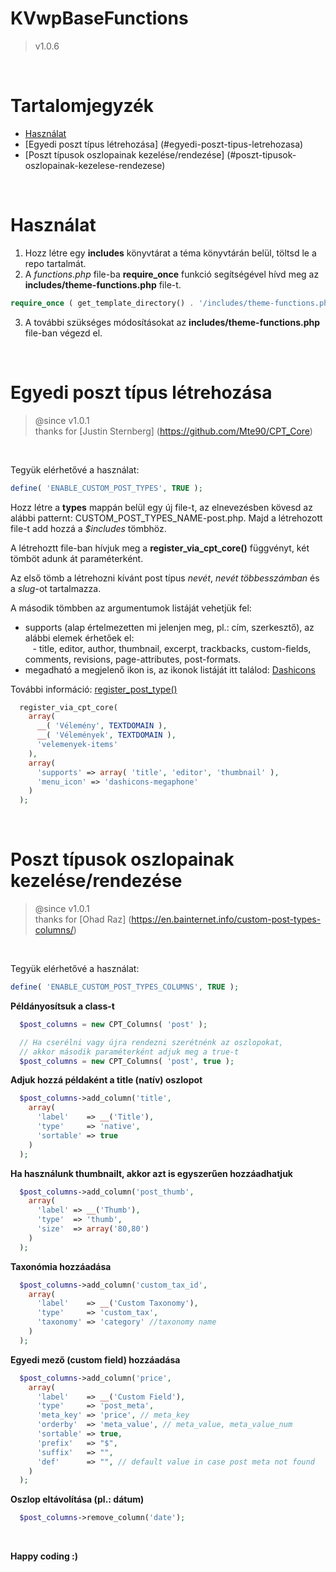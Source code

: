 # KVwpBaseFunctions
>v1.0.6

&nbsp; 

# Tartalomjegyzék
* [Használat](#hasznalat)
* [Egyedi poszt típus létrehozása] (#egyedi-poszt-tipus-letrehozasa)
* [Poszt típusok oszlopainak kezelése/rendezése] (#poszt-tipusok-oszlopainak-kezelese-rendezese)

&nbsp; 

# Használat

1. Hozz létre egy **includes** könyvtárat a téma könyvtárán belül, töltsd le a repo tartalmát.
2. A *functions.php* file-ba **require_once** funkció segítségével hívd meg az **includes/theme-functions.php** file-t.

  ```php
  require_once ( get_template_directory() . '/includes/theme-functions.php' );
  ```

3. A további szükséges módosításokat az **includes/theme-functions.php** file-ban végezd el.

&nbsp; 

# Egyedi poszt típus létrehozása

>@since v1.0.1  
>thanks for [Justin Sternberg] (https://github.com/Mte90/CPT_Core)

&nbsp;

Tegyük elérhetővé a használat:

```php
define( 'ENABLE_CUSTOM_POST_TYPES', TRUE );
```
Hozz létre a **types** mappán belül egy új file-t, az elnevezésben kövesd az alábbi patternt: CUSTOM_POST_TYPES_NAME-post.php. Majd a létrehozott file-t add hozzá a *$includes* tömbhöz.

A létrehoztt file-ban hívjuk meg a **register_via_cpt_core()** függvényt, két tömböt adunk át paraméterként.

Az első tömb a létrehozni kívánt post típus *nevét*, *nevét többesszámban* és a *slug*-ot tartalmazza.

A második tömbben az argumentumok listáját vehetjük fel:  
- supports (alap értelmezetten mi jelenjen meg, pl.: cím, szerkesztő), az alábbi elemek érhetőek el:  
&nbsp;&nbsp; - title, editor, author, thumbnail, excerpt, trackbacks, custom-fields, comments, revisions, page-attributes, post-formats.  
- megadható a megjelenő ikon is, az ikonok listáját itt találod: [Dashicons](https://developer.wordpress.org/resource/dashicons/#admin-tools)

További információ: [register_post_type()](https://developer.wordpress.org/reference/functions/register_post_type/)

```php
  register_via_cpt_core(
    array(
      __( 'Vélemény', TEXTDOMAIN ),
      __( 'Vélemények', TEXTDOMAIN ),
      'velemenyek-items'
    ),
    array(
      'supports' => array( 'title', 'editor', 'thumbnail' ),
      'menu_icon' => 'dashicons-megaphone'
    )
  );
```

&nbsp;

# Poszt típusok oszlopainak kezelése/rendezése
>@since v1.0.1  
>thanks for [Ohad Raz] (https://en.bainternet.info/custom-post-types-columns/)

&nbsp;

Tegyük elérhetővé a használat:

```php
define( 'ENABLE_CUSTOM_POST_TYPES_COLUMNS', TRUE );
```

**Példányosítsuk a class-t**

```php
  $post_columns = new CPT_Columns( 'post' );

  // Ha cserélni vagy újra rendezni szerétnénk az oszlopokat, 
  // akkor második paraméterként adjuk meg a true-t
  $post_columns = new CPT_Columns( 'post', true );
```

**Adjuk hozzá példaként a title (natív) oszlopot**

```php
  $post_columns->add_column('title',
    array(
      'label'    => __('Title'),
      'type'     => 'native',
      'sortable' => true
    )
  );
```

**Ha használunk thumbnailt, akkor azt is egyszerűen hozzáadhatjuk**

```php
  $post_columns->add_column('post_thumb',
    array(
      'label' => __('Thumb'),
      'type'  => 'thumb',
      'size'  => array('80,80')
    )
  );
```

**Taxonómia hozzáadása**

```php
  $post_columns->add_column('custom_tax_id',
    array(
      'label'    => __('Custom Taxonomy'),
      'type'     => 'custom_tax',
      'taxonomy' => 'category' //taxonomy name
    )
  );
```

**Egyedi mező (custom field) hozzáadása**

```php
  $post_columns->add_column('price',
    array(
      'label'    => __('Custom Field'),
      'type'     => 'post_meta',
      'meta_key' => 'price', // meta_key
      'orderby'  => 'meta_value', // meta_value, meta_value_num
      'sortable' => true,
      'prefix'   => "$",
      'suffix'   => "",
      'def'      => "", // default value in case post meta not found
    )
  );
```

**Oszlop eltávolítása (pl.: dátum)**

```php
  $post_columns->remove_column('date');
```

&nbsp;

**Happy coding :)**

